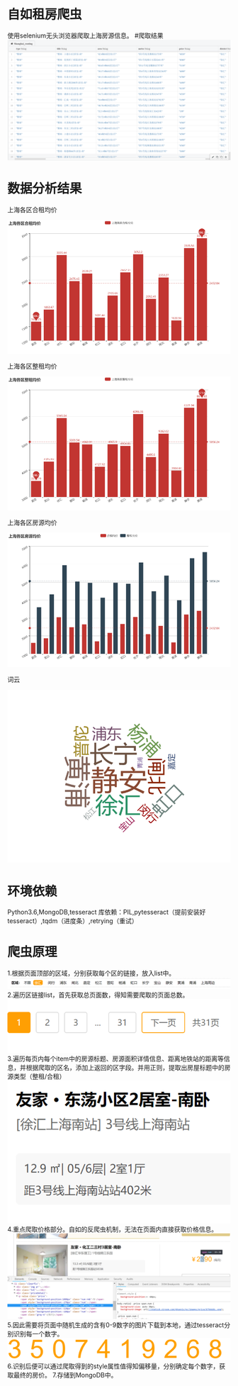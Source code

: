 ﻿# 自如租房爬虫
使用selenium无头浏览器爬取上海房源信息。
#爬取结果
![result](https://github.com/brandonchow1997/ziroom-spider/blob/master/pics/result.png)
# 数据分析结果
上海各区合租均价

![合租均价](https://github.com/brandonchow1997/ziroom-spider/blob/master/pics/上海各区合租均价.png)

上海各区整租均价

![整租均价](https://github.com/brandonchow1997/ziroom-spider/blob/master/pics/上海各区整租均价.png)

上海各区房源均价

![整租均价](https://github.com/brandonchow1997/ziroom-spider/blob/master/pics/上海各区房源均价.png)

词云

![整租均价](https://github.com/brandonchow1997/ziroom-spider/blob/master/pics/echarts.png)

# 环境依赖
Python3.6,MongoDB,tesseract
库依赖：PIL,pytesseract（提前安装好tesseract）,tqdm（进度条）,retrying（重试）

# 爬虫原理
1.根据页面顶部的区域，分别获取每个区的链接，放入list中。
![步骤1](https://github.com/brandonchow1997/ziroom-spider/blob/master/pics/district.png)
2.遍历区链接list，首先获取总页面数，得知需要爬取的页面总数。
![步骤2](https://github.com/brandonchow1997/ziroom-spider/blob/master/pics/3.png)
3.遍历每页内每个item中的房源标题、房源面积详情信息、距离地铁站的距离等信息，并根据爬取的区名，添加上返回的区字段。并用正则，提取出房屋标题中的房源类型（整租/合租）
![步骤3](https://github.com/brandonchow1997/ziroom-spider/blob/master/pics/2.png)
4.重点爬取价格部分。自如的反爬虫机制，无法在页面内直接获取价格信息。
![步骤4](https://github.com/brandonchow1997/ziroom-spider/blob/master/pics/1.png)
5.因此需要将页面中随机生成的含有0-9数字的图片下载到本地，通过tesseract分别识别每一个数字。
![步骤5](https://github.com/brandonchow1997/ziroom-spider/blob/master/pics/pic.png)
6.识别后便可以通过爬取得到的style属性值得知偏移量，分别确定每个数字，获取最终的房价。
7.存储到MongoDB中。

